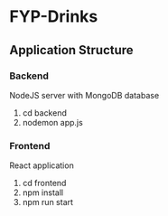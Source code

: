 # FYP-Drinks

## Application Structure

### Backend

NodeJS server with MongoDB database

1. cd backend
2. nodemon app.js

### Frontend

React application

1. cd frontend
2. npm install
3. npm run start
